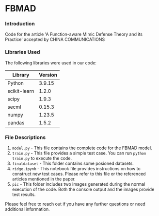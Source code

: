 # FBMAD

### Introduction
Code for the article 'A Function-aware Mimic Defense Theory and its Practice' accepted by CHINA COMMUNICATIONS

### Libraries Used
The following libraries were used in our code:

| Library       | Version |
|---------------|---------|
| Python        | 3.9.15  |
| scikit-learn  | 1.2.0   |
| scipy         | 1.9.3   |
| secml         | 0.15.3  |
| numpy         | 1.23.5  |
| pandas        | 1.5.2   |

### File Descriptions

1. `model.py` - This file contains the complete code for the FBMAD model.
2. `train.py` - This file provides a simple test case. You can run `python train.py` to execute the code.
3. `finaldataset` - This folder contains some posioned datasets.
4. `ridge.ipynb` - This notebook file provides instructions on how to construct new test cases. Please refer to this file or the referenced articles mentioned in the paper.
5. `pic` - This folder includes two images generated during the normal execution of the code. Both the console output and the images provide test results.

Please feel free to reach out if you have any further questions or need additional information.
